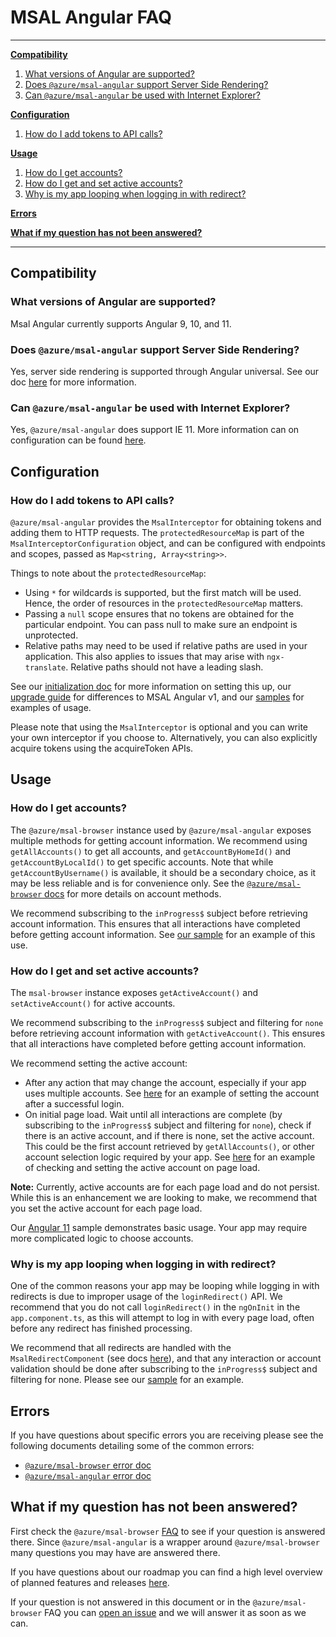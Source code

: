 # MSAL Angular FAQ

***
**[Compatibility](#compatibility)**

1. [What versions of Angular are supported?](#what-versions-of-angular-are-supported)
1. [Does `@azure/msal-angular` support Server Side Rendering?](#does-azuremsal-angular-support-server-side-rendering)
1. [Can `@azure/msal-angular` be used with Internet Explorer?](#can-azuremsal-angular-be-used-with-internet-explorer)

**[Configuration](#configuration)**

1. [How do I add tokens to API calls?](#how-do-i-add-tokens-to-api-calls)

**[Usage](#usage)**

1. [How do I get accounts?](#how-do-i-get-accounts)
1. [How do I get and set active accounts?](#how-do-i-get-and-set-active-accounts)
1. [Why is my app looping when logging in with redirect?](#why-is-my-app-looping-when-logging-in-with-redirect)

**[Errors](#errors)**

**[What if my question has not been answered?](#what-if-my-question-has-not-been-answered)**

***

## Compatibility

### What versions of Angular are supported?

Msal Angular currently supports Angular 9, 10, and 11.

### Does `@azure/msal-angular` support Server Side Rendering?

Yes, server side rendering is supported through Angular universal. See our doc [here](https://github.com/AzureAD/microsoft-authentication-library-for-js/blob/dev/lib/msal-angular/docs/v2-docs/angular-universal.md) for more information.

### Can `@azure/msal-angular` be used with Internet Explorer?

Yes, `@azure/msal-angular` does support IE 11. More information can on configuration can be found [here](https://github.com/AzureAD/microsoft-authentication-library-for-js/blob/dev/lib/msal-angular/docs/v2-docs/ie-support.md).

## Configuration

### How do I add tokens to API calls?

`@azure/msal-angular` provides the `MsalInterceptor` for obtaining tokens and adding them to HTTP requests. The `protectedResourceMap` is part of the `MsalInterceptorConfiguration` object, and can be configured with endpoints and scopes, passed as `Map<string, Array<string>>`.

Things to note about the `protectedResourceMap`:
- Using `*` for wildcards is supported, but the first match will be used. Hence, the order of resources in the `protectedResourceMap` matters.
- Passing a `null` scope ensures that no tokens are obtained for the particular endpoint. You can pass null to make sure an endpoint is unprotected.
- Relative paths may need to be used if relative paths are used in your application. This also applies to issues that may arise with `ngx-translate`. Relative paths should not have a leading slash.

See our [initialization doc](https://github.com/AzureAD/microsoft-authentication-library-for-js/blob/dev/lib/msal-angular/docs/v2-docs/initialization.md#get-tokens-for-web-api-calls) for more information on setting this up, our [upgrade guide](https://github.com/AzureAD/microsoft-authentication-library-for-js/blob/dev/lib/msal-angular/docs/v2-docs/1.x-2.x-upgrade-guide.md#protected-resources) for differences to MSAL Angular v1, and our [samples](https://github.com/AzureAD/microsoft-authentication-library-for-js/blob/5cc21a95a389c31a0d5e74d37ff297931aeee479/samples/msal-angular-v2-samples/angular11-sample-app/src/app/app.module.ts#L47) for examples of usage.

Please note that using the `MsalInterceptor` is optional and you can write your own interceptor if you choose to. Alternatively, you can also explicitly acquire tokens using the acquireToken APIs.

## Usage

### How do I get accounts?

The `@azure/msal-browser` instance used by `@azure/msal-angular` exposes multiple methods for getting account information. We recommend using `getAllAccounts()` to get all accounts, and `getAccountByHomeId()` and `getAccountByLocalId()` to get specific accounts. Note that while `getAccountByUsername()` is available, it should be a secondary choice, as it may be less reliable and is for convenience only. See the [`@azure/msal-browser` docs](https://azuread.github.io/microsoft-authentication-library-for-js/ref/classes/_azure_msal_browser.publicclientapplication.html) for more details on account methods.

We recommend subscribing to the `inProgress$` subject before retrieving account information. This ensures that all interactions have completed before getting account information. See [our sample](https://github.com/AzureAD/microsoft-authentication-library-for-js/blob/dev/samples/msal-angular-v2-samples/angular10-sample-app/src/app/app.component.ts#L27) for an example of this use.

### How do I get and set active accounts?

The `msal-browser` instance exposes `getActiveAccount()` and `setActiveAccount()` for active accounts. 

We recommend subscribing to the `inProgress$` subject and filtering for `none` before retrieving account information with `getActiveAccount()`. This ensures that all interactions have completed before getting account information. 

We recommend setting the active account:

- After any action that may change the account, especially if your app uses multiple accounts. See [here](https://github.com/AzureAD/microsoft-authentication-library-for-js/blob/dev/samples/msal-angular-v2-samples/angular11-sample-app/src/app/home/home.component.ts#L23) for an example of setting the account after a successful login.
- On initial page load. Wait until all interactions are complete (by subscribing to the `inProgress$` subject and filtering for `none`), check if there is an active account, and if there is none, set the active account. This could be the first account retrieved by `getAllAccounts()`, or other account selection logic required by your app. See [here](https://github.com/AzureAD/microsoft-authentication-library-for-js/blob/dev/samples/msal-angular-v2-samples/angular11-sample-app) for an example of checking and setting the active account on page load.

**Note:** Currently, active accounts are for each page load and do not persist. While this is an enhancement we are looking to make, we recommend that you set the active account for each page load.

Our [Angular 11](https://github.com/AzureAD/microsoft-authentication-library-for-js/blob/dev/samples/msal-angular-v2-samples/angular11-sample-app) sample demonstrates basic usage. Your app may require more complicated logic to choose accounts.

### Why is my app looping when logging in with redirect?

One of the common reasons your app may be looping while logging in with redirects is due to improper usage of the `loginRedirect()` API. We recommend that you do not call `loginRedirect()` in the `ngOnInit` in the `app.component.ts`, as this will attempt to log in with every page load, often before any redirect has finished processing. 

We recommend that all redirects are handled with the `MsalRedirectComponent` (see docs [here](https://github.com/AzureAD/microsoft-authentication-library-for-js/tree/dev/lib/msal-angular/docs/v2-docs/redirects.md)), and that any interaction or account validation should be done after  subscribing to the `inProgress$` subject and filtering for none. Please see our [sample](https://github.com/AzureAD/microsoft-authentication-library-for-js/blob/30b5ff95e2ff2cc827d98118004d92968bb67b3f/samples/msal-angular-v2-samples/angular11-sample-app/src/app/app.component.ts#L27) for an example. 

## Errors

If you have questions about specific errors you are receiving please see the following documents detailing some of the common errors:

- [`@azure/msal-browser` error doc](https://github.com/AzureAD/microsoft-authentication-library-for-js/blob/dev/lib/msal-browser/docs/errors.md)
- [`@azure/msal-angular` error doc](https://github.com/AzureAD/microsoft-authentication-library-for-js/blob/dev/lib/msal-angular/docs/v2-docs/errors.md)

## What if my question has not been answered?

First check the `@azure/msal-browser` [FAQ](https://github.com/AzureAD/microsoft-authentication-library-for-js/blob/dev/lib/msal-browser/FAQ.md) to see if your question is answered there. Since `@azure/msal-angular` is a wrapper around `@azure/msal-browser` many questions you may have are answered there.

If you have questions about our roadmap you can find a high level overview of planned features and releases [here](https://github.com/AzureAD/microsoft-authentication-library-for-js/blob/dev/roadmap.md).

If your question is not answered in this document or in the `@azure/msal-browser` FAQ you can [open an issue](https://github.com/AzureAD/microsoft-authentication-library-for-js/issues/new/choose) and we will answer it as soon as we can.
